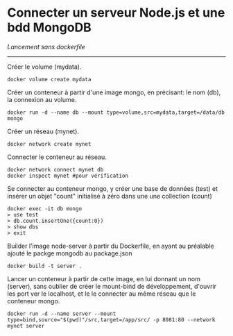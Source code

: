# Connecter un serveur Node.js et une bdd MongoDB

*Lancement sans dockerfile*

<hr>

Créer le volume (mydata).
```shell
docker volume create mydata
```
Créer un conteneur à partir d'une image mongo, en précisant: le nom (db), la connexion au volume.
```shell
docker run -d --name db --mount type=volume,src=mydata,target=/data/db mongo
```
Créer un réseau (mynet).
```shell
docker network create mynet
```
Connecter le conteneur au réseau.
```shell
docker network connect mynet db
docker inspect mynet #pour vérification
```
Se connecter au conteneur mongo, y créer une base de données (test) et insérer un objet "count" initialisé à zéro dans une une collection (count)
```shell
docker exec -it db mongo
> use test
> db.count.insertOne({count:0})
> show dbs
> exit
```
Builder l'image node-server à partir du Dockerfile, en ayant au préalable ajouté le packge mongodb au package.json
```shell
docker build -t server .
```
Lancer un conteneur à partir de cette image, en lui donnant un nom (server), sans oublier de créer le mount-bind de développement, d'ouvrir les port ver le localhost, et le le connecter au même réseau que le conteneur mongo.
```shell
docker run -d --name server --mount type=bind,source="$(pwd)"/src,target=/app/src/ -p 8081:80 --network mynet server
```

